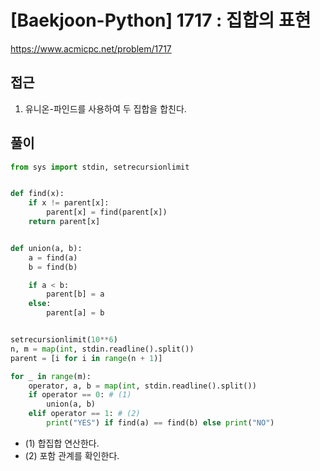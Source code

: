 [Baekjoon-Python] 1717 : 집합의 표현
=
<https://www.acmicpc.net/problem/1717>


접근
--


1. 유니온-파인드를 사용하여 두 집합을 합친다.


풀이
--



```python
from sys import stdin, setrecursionlimit


def find(x):
    if x != parent[x]:
        parent[x] = find(parent[x])
    return parent[x]


def union(a, b):
    a = find(a)
    b = find(b)

    if a < b:
        parent[b] = a
    else:
        parent[a] = b


setrecursionlimit(10**6)
n, m = map(int, stdin.readline().split())
parent = [i for i in range(n + 1)]

for _ in range(m):
    operator, a, b = map(int, stdin.readline().split())
    if operator == 0: # (1)
        union(a, b)
    elif operator == 1: # (2)
        print("YES") if find(a) == find(b) else print("NO")
```


* (1) 합집합 연산한다.
* (2) 포함 관계를 확인한다.
